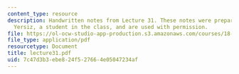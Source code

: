 ```yaml
---
content_type: resource
description: Handwritten notes from Lecture 31. These notes were prepared by Melike
  Yersiz, a student in the class, and are used with permission.
file: https://ol-ocw-studio-app-production.s3.amazonaws.com/courses/18-075-advanced-calculus-for-engineers-fall-2004/7c47d3b3ebe824f527664e05047234af_lecture31.pdf
file_type: application/pdf
resourcetype: Document
title: lecture31.pdf
uid: 7c47d3b3-ebe8-24f5-2766-4e05047234af
---
```

